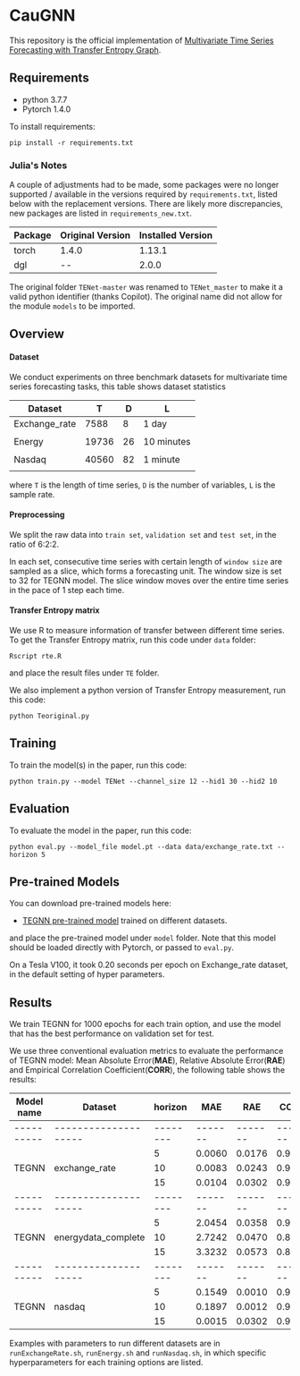 # CauGNN

This repository is the official implementation of [Multivariate Time Series Forecasting with Transfer Entropy Graph](https://ieeexplore.ieee.org/document/9837007). 

## Requirements
- python 3.7.7
- Pytorch 1.4.0

To install requirements:

```setup
pip install -r requirements.txt
```

### Julia's Notes
A couple of adjustments had to be made, some packages were no longer supported / available in the versions required by ```requirements.txt```, listed below with the replacement versions. There are likely more discrepancies, new packages are listed in ```requirements_new.txt```.

| Package   | Original Version  | Installed Version |
|-----------|-------------------|-------------------|
| torch     | 1.4.0             | 1.13.1            |
| dgl       | --                | 2.0.0             |


The original folder ```TENet-master``` was renamed to ```TENet_master``` to make it a valid python identifier (thanks Copilot). The original name did not allow for the module ```models``` to be imported. 


## Overview

#### Dataset

We conduct experiments on three benchmark datasets for multivariate time series forecasting tasks, this table shows dataset statistics

| Dataset      | T                  | D       | L          |
| -------------|--------------------| --------| -----------|
| Exchange_rate|7588                |    8    |  1 day     |
|              |                    |         |            |
| Energy       |19736               |    26   |  10 minutes|
|              |                    |         |            |
| Nasdaq       |40560               |    82   |  1 minute  |
|              |                    |         |            |

where `T` is the length of time series, `D` is the number of variables, `L` is the sample rate.
 
#### Preprocessing
We split the raw data into `train set`, `validation set` and `test set`, in the ratio of 6:2:2. 

In each set, consecutive time series
with certain length of `window size` are sampled as a slice, which forms a forecasting unit. The window size is set to 32 for TEGNN model. The slice window moves over the entire 
time series in the pace of 1 step each time.  

#### Transfer Entropy matrix

We use R to measure information of transfer between different time series. To get the Transfer Entropy matrix, run this code under `data` folder:
```TE matrix
Rscript rte.R
```
and place the result files under `TE` folder.

We also implement a python version of Transfer Entropy measurement, run this code:
```TE matrix 2
python Teoriginal.py
```

## Training

To train the model(s) in the paper, run this code:

```train
python train.py --model TENet --channel_size 12 --hid1 30 --hid2 10
```

## Evaluation

To evaluate the model in the paper, run this code:

```eval
python eval.py --model_file model.pt --data data/exchange_rate.txt --horizon 5
```

## Pre-trained Models

You can download pre-trained models here:

- [TEGNN pre-trained model](https://drive.google.com/drive/folders/18y6ud7-uOyDPDaUYnzkCHGnKACSRdyOV?usp=sharing) trained on different datasets. 

and place the pre-trained model under `model` folder. Note that this model should be loaded directly with Pytorch,
or passed to `eval.py`.

On a Tesla V100, it took 0.20 seconds per epoch on Exchange_rate dataset, in the default setting of hyper parameters.



## Results

We train TEGNN for 1000 epochs for each train option, and use the model that has the best performance on validation
set for test. 
 
We use three conventional evaluation metrics to evaluate the performance of TEGNN model: Mean Absolute Error(**MAE**),
Relative Absolute Error(**RAE**) and Empirical Correlation Coefficient(**CORR**), the following table shows the results:



| Model name| Dataset            | horizon | MAE    | RAE    | CORR   |
| ----------|--------------------| --------| -------| -------| -------|
| ----------|--------------------| --------| -------| -------| -------|
|           |                    |    5    |  0.0060| 0.0176 | 0.9694 |
| TEGNN     |exchange_rate       |    10   |  0.0083| 0.0243 | 0.9548 |
|           |                    |    15   |  0.0104| 0.0302 | 0.9438 |
| ----------|--------------------| --------| -------| -------| -------|
|           |                    |    5    |  2.0454| 0.0358 | 0.9267 |
| TEGNN     |energydata_complete |    10   |  2.7242| 0.0470 | 0.8673 |
|           |                    |    15   |  3.3232| 0.0573 | 0.8221 |
| ----------|--------------------| --------| -------| -------| -------|
|           |                    |    5    |  0.1549| 0.0010 | 0.9951 |
| TEGNN     |nasdaq              |    10   |  0.1897| 0.0012 | 0.9922 |
|           |                    |    15   |  0.0015| 0.0302 | 0.9887 |

Examples with parameters to run different datasets are in `runExchangeRate.sh`, `runEnergy.sh` and `runNasdaq.sh`, in which specific
hyperparameters for each training options are listed.






